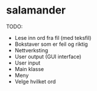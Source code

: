 # salamander


TODO:
 - Lese inn ord fra fil (med teksfil)
 - Bokstaver som er feil og riktig
 - Nettverksting
 - User output (GUI interface)
 - User input
 - Main klasse
 - Meny
 - Velge hvilket ord
